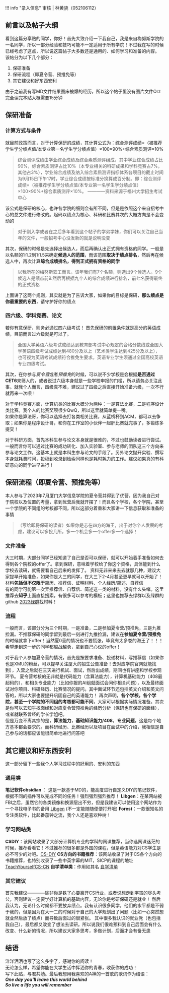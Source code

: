 !!! info "录入信息"
    审核 | 林黄骁（052106112）
## 前言以及帖子大纲
看到这篇分享贴的同学，你好！首先大致介绍一下我自己，我是来自梅努斯学院的一名同学，所以一部分经验和技巧可能不一定适用于所有学院！不过我在写的时候已经考虑了这点，所以说这篇帖子大多数还是通用的、如何学习和准备的内容。
该帖分为以下几个部分：

1. 保研准备  
2. 保研流程（即夏令营、预推免等）
3. 其它建议和好东西安利

由于之前我有写MD文件结果图床被爆的经历，所以这个帖子里没有图片文件Orz
完全读完本贴大概需要15分钟

## 保研准备
### 计算方式与条件
就目前政策而言，对于计算保研的成绩，其计算公式为：综合测评成绩=（被推荐学生学分绩点值/本专业第一名学生学分绩点值）×100×90%+综合素质测评×10%

> 综合测评成绩由学业综合成绩及综合素质测评组成，其中学业综合成绩占比90%，综合素质测评占比10%（本专业相关的科研成果和学科竞赛占7%，其他占3%），学业综合成绩及纳入综合素质测评指标体系各项目的截止时间为9月15日下午17时，学业综合成绩按标准分换算成百分制。即：综合测评成绩=（被推荐学生学分绩点值/本专业第一名学生学分绩点值）×100×90%+综合素质测评×10%。  ————资料来源于福州大学招生考试中心

该公式是保研的核心，也许各学院的细则会有所不同，但是是依照这个来自招考中心的总文件进行修改的。起码以绩点为核心、科研和比赛其次的大概方向是不会变动的
> 对于刚入学或者在之后多年看到这个帖子的学弟学妹，你们可以关注自己当年的文件，一般招考中心没发新的就是说明没变

其次，保研的时候是先选择出候选人，而后再确认出正式拥有资格的同学。一般是以名额的1:1.2到1:1.5来确定**候选人的范围**，而该范围**取决于绩点排名**，然后再在候选人中，再次计算**综合成绩排名，得到正式拥有资格的同学**
> 以我所在的梅努斯软工而言。该年我们有7个名额，则选出9个候选人。9个候选人是绩点前9.然后再根据九个人的综合成绩进行排名，前七名获得最终的正式资格

上面讲了这两个规则，其实就是为了告诉大家，如果你的目标是保研，**那么绩点是你最重要的东西**，请守护好你的绩点

### 四六级、学科竞赛、论文
若你有意保研，则务必通过四六级考试！
首先保研的前置条件就是高分的英语成绩，目前而言过六级就是可以了。
> 全国大学英语六级考试成绩达到教育部考试中心规定的合格分数线或全国大学英语四级考试成绩达到480分及以上（艺术类学生达到425分及以上），也可视为英语考试成绩符合推免生要求。英语专业学生须通过全国高校英语专业四级考试。

其次，在你参与*夏令营*或者*预推免*的时候，可以说不少学校是会根据**是否通过CET6**来筛人的，或者说过六级本身就是一些学校申报的门槛，所以请务必关注此事。就我个人而言，四级真不难，建议过了四级之后直接开始准备六级，一次不行就再来一次呗！

对于学科竞赛方面，计算机类的比赛大概分为两种：一是算法比赛，二是程序设计类比赛。我个人的比赛奖项很少QwQ，所以这里就简单提一嘴。   
如果你是算法哥，你可以选择去打各类相关比赛，从蓝桥杯到ACM，都可以去争取；如果你是程序设计哥，和你在工作室的小伙伴一起肝比赛就完事了，多锻炼多提交！

对于科研方面，首先本科生参与论文本身就是很难的，不过也鼓励读者进行尝试。一般而言你可以通过比赛的成功转化、加入实验室、参与老师的团队这三个方向来参与论文工作，这基本上就是本科生参与论文的手段了。另外论文抛开实验、撰写本身就耗费时间，投稿到收录到检索同样也是耗时耗力的工作。建议如果真的有科研意向的同学进早进行！

## 保研流程（即夏令营、预推免等）
本人参与了2023年7月厦门大学信息学院的夏令营并得到了优营，因为我自己对于院校以及位置的考量，拿到优营后我就开摆了！而且各个学校，各个学院，甚至一个学院的不同组的考核都不同，所以这部分着重和大家讲一下信息获取和准备的事情
> （写给即将保研的读者）如果你是志在四方的海王，出于对你个人发展的考虑，建议可以多投几所，多一个机会多一个offer多一个选择！

### 文件准备
大三时期，大部分同学已经知道了自己是否可以保研，就可以开始着手准备如何去得到各个院校的offer了。拿到保研，意味着学校给了你这个资格，具体能到什么学校去读研，就需要看自己后来的发挥了。
资料无非来来去去就那几种，建议大家提早开始准备，如果你是大三的同学，在大三下2-4月甚至更早就可以开始了！材料**包括但不仅限于**简历、推荐信、证明材料、个人经历/简述、自荐信  
有的同学可能第一次弄推荐信、自荐信、简述这一类的材料，没有什么头绪。这里推荐去**知乎**上面直接搜索，有很多可以参考的模板；这里也推荐去绿群以及绿群的github [2023绿群](https://github.com/CS-BAOYAN/CSYuTuiMian2023)找材料！



### 流程
一般而言，该部分分为三个时期，一是准备，二是参加夏令营/预推免，三是九推捡漏。不推荐保研的同学留到最后一刻进行九推捡漏，建议在**参加夏令营/预推免**的时候就拿下offer！当然夏0营的情况也不要慌张，毕竟有太多卷的海王了！！！希望走到这一步的同学都越战越勇，拿到自己心仪的offer！

对于我个人参加夏令营的情况，首先是按要求准备、投递材料，写推荐信（如果你也是XMU的粉丝，可以提早关注厦大的招生公告准备！去对应学院官网就能找到），入营之后就在三天进行机试、面试，然后出成绩，期间也有讲座和学校参观环节。
夏令营考核的无非就是代码能力（含算法能力），计算机基础能力（408最起码的），和相关专业能力（比如你报的AI组就面试会问你相关问题），以及最终面试对你项目、科研经历、比赛情况的提问。其中面试环节还包括英文介绍和英文问答的，所以大家也要提升巩固自己的英语能力！
再次声明，**各个学校，各个学院，甚至一个学院的不同组的考核都可能不同**，大家可以根据实际情况准备。其次是你可以去知乎找面经和对应夏令营预推免的经历分析（保研也有保研的面经），或者就联系曾经的学长学姐吧。  
但是万变不离其宗的是，**算法能力**，**基础知识能力/408**，**专业问题**，这是每个地方基本都会要求的。而科研经历、比赛经历以及项目在面试中的介绍，我相信是自己参与的话都应该能很简单地进行问答吧

## 其它建议和好东西安利
这一部分留下一些我个人学习过程中的好用的、安利的东西

### 通用类
**笔记软件obsidian** ： 这是一款基于MD的，能高度进行自定义DIY的笔记软件，根据不同的插件可以完成不同的任务！强烈强烈强烈推荐！
**Libgen**：在某网站被FBI之后，虽然它的各类镜像和换源层出不穷，但是我建议可以使用这个网站作为一个寻找电子书的备用 [Libgen](https://libgen.ee/index.php)  (不一定能随随便便打开哦)
**Forest**：一款很知名的专注类软件，比起番茄钟之流，我个人还是喜欢种树！

### 学习网站类
**CSDIY**：该网站收录了大部分计算机专业的学科的网课推荐，当你选网课迷茫的时候，推荐看看它！不过推荐的很多都是外国的课程，但是英语能力对CS学生是必不可少的对吧。[CS-DIY](https://csdiy.wiki/)
**CS方向的书籍推荐**：该网站收录了对于CS各个方向的书籍推荐，也特别收录了一些中英字幕的MIT，SICP的课程的地址 [TeachYourselfCS-CN](https://github.com/izackwu/TeachYourselfCS-CN/blob/master/TeachYourselfCS-CN.md)
**自学清单类**：作用如其名 [自学清单](https://github.com/jwasham/coding-interview-university/blob/main/translations/README-cn.md )

### 其它建议
首先我建议————除非你是铁了心要离开CS行业，或者说想走到宇宙的尽头考公，否则建议一定要学好计算机的基础内容，无论你是考研保研还是就业！
然后我认为，无论什么时候都不要放弃绩点。我有认识很多同学，他们的水平都是不弱于我的，但是因为在大一二的时候对于自己的大学规划出了问题（比如一心突然想就业然后放了绩点）而导致后面过的很紧张。
其中很多我认识的就业党（也包括我自己），最后都又改变了想法去读研。所以说我们很难预料到自己后面会有什么改变、什么新的情况，所以建议大家多思考，多做计划，后面才会有备无患

## 结语
洋洋洒洒也写了这么多字了，感谢你的阅读！    
无论怎么样，希望你能在大学生活中挥洒你的青春，收获你的成功！    
写下此贴，与君共勉。最后我想用我喜欢的A神的一首歌的歌词作为结语：      
***One day you'll leave this world behind***    
***So live a life you will remember***  
